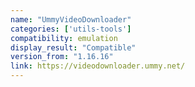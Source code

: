 ```yaml
---
name: "UmmyVideoDownloader"
categories: ['utils-tools']
compatibility: emulation
display_result: "Compatible"
version_from: "1.16.16"
link: https://videodownloader.ummy.net/
---
```


